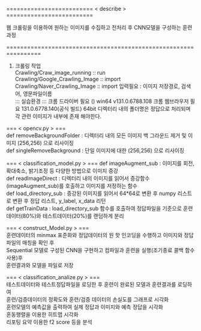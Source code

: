 ========================= < describe > =========================  

웹 크롤링을 이용하여 원하는 이미지를 수집하고 전처리 후 CNN모델을 구성하는 훈련과정  

================================================================  

1. 크롤링 작업   
Crawling/Craw_image_running :: run  
Crawling/Google_Crawling_Image :: import    
Crawling/Naver_Crawling_Image :: import 
입력필요 : 이미지 저장경로, 검색어, 영문파일이름    
::: 실습환경 :::
크롬 드라이버 필요 ()
win64 v131.0.6788.108
크롬 웹브라우저 필요
131.0.6778.140(공식 빌드) 64bit
디렉터리 내의 폴더명은 정답으로 처리되며 각 관련 이미지가 내부에 존재 해야한다.

=== < opencv.py > ===    
def removeBackgroundFolder : 디렉터리 내의 모든 이미지 백 그라운드 제거 및 이미지 (256,256) 으로 리사이징  
def singleRemoveBackground : 단일 이미지에 대한 (256,256) 으로 리사이징
              
=== < classification_model.py > === 
def imageAugment_sub : 이미지를 회전, 확대축소, 밝기조정 등 다양한 방법으로 이미지 증강  
def readImageDirect : 디렉터리 내의 이미지를 읽어서 증강함수(imageAugment_sub)를 호출하고 이미지를 저정하는 함수  
def load_directory_sub : 증강된 이미지를 읽어서 64*64로 변환 후 numpy 리스트로 변환 후 정답 리스트, y_label, x_data 리턴  
def getTrainData : load_directory_sub 함수를 호출하여 정답파일을 기준으로 훈련데이터(80%)와 테스트데이터(20%)를 랜덤하게 분리
                          
=== < construct_Model.py > ===  
훈련데이터의 minmax 표준화와 정답데이터의 원 핫 인코딩을 수행하고 이미지와 정답파일의 매칭을 확인 후  
Sequential 모델로 구성된 CNN을 구현하고 컴파일과 훈련을 실행(조기종료 콜백 함수 사용)후  
훈련결과와 모델을 파일로 저장

=== < classification_analize.py > ===   
테스트데이터와 테스트정답파일을 로딩한 후 훈련이 완료된 모델과 훈련결과를 로딩하여  
훈련/검증데이터의 정확도와 훈련/검증 데이터의 손실도를 그래프로 시각화  
훈련모델의 예측값을 출력하여 실제 정답과 이미지와 예측 정답을 시각화  
혼동행렬을 이용한 히트맵 시각화  
리포팅 요약 이용한 f2 score 등을 분석  
